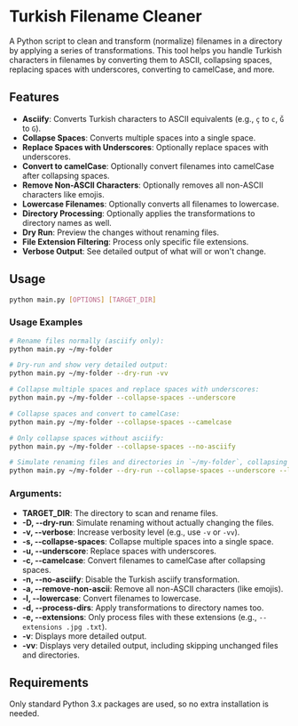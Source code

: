 # Turkish Filename Cleaner

A Python script to clean and transform (normalize) filenames in a directory by applying a series of transformations. This tool helps you handle Turkish characters in filenames by converting them to ASCII, collapsing spaces, replacing spaces with underscores, converting to camelCase, and more.

## Features

- **Asciify**: Converts Turkish characters to ASCII equivalents (e.g., `ç` to `c`, `Ğ` to `G`).
- **Collapse Spaces**: Converts multiple spaces into a single space.
- **Replace Spaces with Underscores**: Optionally replace spaces with underscores.
- **Convert to camelCase**: Optionally convert filenames into camelCase after collapsing spaces.
- **Remove Non-ASCII Characters**: Optionally removes all non-ASCII characters like emojis.
- **Lowercase Filenames**: Optionally converts all filenames to lowercase.
- **Directory Processing**: Optionally applies the transformations to directory names as well.
- **Dry Run**: Preview the changes without renaming files.
- **File Extension Filtering**: Process only specific file extensions.
- **Verbose Output**: See detailed output of what will or won't change.

## Usage

```bash
python main.py [OPTIONS] [TARGET_DIR]
```

### Usage Examples

```bash
# Rename files normally (asciify only):
python main.py ~/my-folder

# Dry-run and show very detailed output:
python main.py ~/my-folder --dry-run -vv

# Collapse multiple spaces and replace spaces with underscores:
python main.py ~/my-folder --collapse-spaces --underscore

# Collapse spaces and convert to camelCase:
python main.py ~/my-folder --collapse-spaces --camelcase

# Only collapse spaces without asciify:
python main.py ~/my-folder --collapse-spaces --no-asciify

# Simulate renaming files and directories in `~/my-folder`, collapsing spaces, replacing them with underscores, converting them to lowercase, and only processing `.txt` and `.md` files:
python main.py ~/my-folder --dry-run --collapse-spaces --underscore --lowercase --process-dirs --extensions .txt .md
```

### Arguments:

- **TARGET_DIR**: The directory to scan and rename files.
- **-D, --dry-run**: Simulate renaming without actually changing the files.
- **-v, --verbose**: Increase verbosity level (e.g., use `-v` or `-vv`).
- **-s, --collapse-spaces**: Collapse multiple spaces into a single space.
- **-u, --underscore**: Replace spaces with underscores.
- **-c, --camelcase**: Convert filenames to camelCase after collapsing spaces.
- **-n, --no-asciify**: Disable the Turkish asciify transformation.
- **-a, --remove-non-ascii**: Remove all non-ASCII characters (like emojis).
- **-l, --lowercase**: Convert filenames to lowercase.
- **-d, --process-dirs**: Apply transformations to directory names too.
- **-e, --extensions**: Only process files with these extensions (e.g., `--extensions .jpg .txt`).
- **-v**: Displays more detailed output.
- **-vv**: Displays very detailed output, including skipping unchanged files and directories.

## Requirements

Only standard Python 3.x packages are used, so no extra installation is needed.

